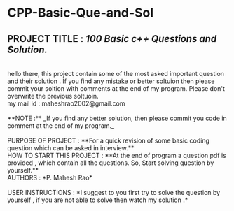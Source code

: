 # CPP-Basic-Que-and-Sol
## PROJECT TITLE :   ***100 Basic c++ Questions and Solution.***
<br />
hello there, this project contain some of the most asked important question and their solution . If you find any mistake or better soltuion then please commit your soltion with comments at the end of my program. Please don't overwrite the previous soltuoin. 
<br /> my mail id : maheshrao2002@gmail.com 
<br />
<br />
**NOTE :** _If you find any better solution, then please commit you code in comment at the end of my program._
<br />
<br />
PURPOSE OF PROJECT :   **For a quick revision of some basic coding question which can be asked in interview.** 
<br />
HOW TO START THIS PROJECT :   **At the end of program a question pdf is provided , which contain all the questions. So, Start solving question by yourself.** 
<br /> 
AUTHORS : *P. Mahesh Rao* 
<br />
<br />
USER INSTRUCTIONS :   *I suggest to you first try to solve the question by yourself , if you are not able to solve then watch my solution .*

